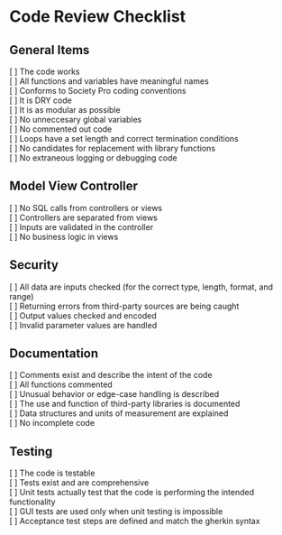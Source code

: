 # Code Review Checklist  
  
## General Items  
[ ] The code works  
[ ] All functions and variables have meaningful names  
[ ] Conforms to Society Pro coding conventions  
[ ] It is DRY code  
[ ] It is as modular as possible  
[ ] No unneccesary global variables  
[ ] No commented out code  
[ ] Loops have a set length and correct termination conditions  
[ ] No candidates for replacement with library functions  
[ ] No extraneous logging or debugging code  
  
## Model View Controller  
[ ] No SQL calls from controllers or views  
[ ] Controllers are separated from views  
[ ] Inputs are validated in the controller  
[ ] No business logic in views  
  
## Security  
[ ] All data are inputs checked (for the correct type, length, format, and range)  
[ ] Returning errors from third-party sources are being caught  
[ ] Output values checked and encoded  
[ ] Invalid parameter values are handled  
  
## Documentation  
[ ] Comments exist and describe the intent of the code  
[ ] All functions commented  
[ ] Unusual behavior or edge-case handling is described  
[ ] The use and function of third-party libraries is documented  
[ ] Data structures and units of measurement are explained  
[ ] No incomplete code  
  
## Testing  
[ ] The code is testable  
[ ] Tests exist and are comprehensive  
[ ] Unit tests actually test that the code is performing the intended functionality  
[ ] GUI tests are used only when unit testing is impossible  
[ ] Acceptance test steps are defined and match the gherkin syntax  